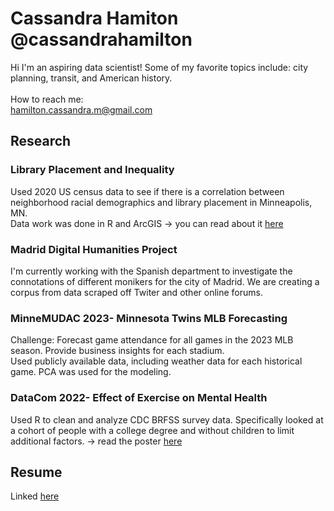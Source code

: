 # Cassandra Hamiton @cassandrahamilton
Hi I'm an aspiring data scientist! Some of my favorite topics include: city planning, transit, and American history. <br> <br>
How to reach me: <br>
hamilton.cassandra.m@gmail.com
## Research
### Library Placement and Inequality
Used 2020 US census data to see if there is a correlation between neighborhood racial demographics and library placement in Minneapolis, MN. <br/>
Data work was done in R and ArcGIS -> you can read about it [here](https://github.com/cassandrahamilton/library-inequality)
### Madrid Digital Humanities Project
I'm currently working with the Spanish department to investigate the connotations of different monikers for the city of Madrid. We are creating a corpus from data scraped off Twiter and other online forums.
### MinneMUDAC 2023- Minnesota Twins MLB Forecasting
Challenge: Forecast game attendance for all games in the 2023 MLB season. Provide business insights for each stadium. <br/>
Used publicly available data, including weather data for each historical game. PCA was used for the modeling.
### DataCom 2022- Effect of Exercise on Mental Health
Used R to clean and analyze CDC BRFSS survey data.
Specifically looked at a cohort of people with a college degree and without children to limit additional factors. -> read the poster [here](https://github.com/cassandrahamilton/cassandrahamilton/blob/e25a635819030f358c0023bc7bdf1021898a9def/DataCom%20Poster.pdf)

## Resume
Linked [here](https://github.com/cassandrahamilton/cassandrahamilton/blob/ea3f5f97fa6717c7b68ee8b6f984071d1e57380f/Resume.docx)

<!---
cassandrahamilton/cassandrahamilton is a ✨ special ✨ repository because its `README.md` (this file) appears on your GitHub profile.
You can click the Preview link to take a look at your changes.
--->
